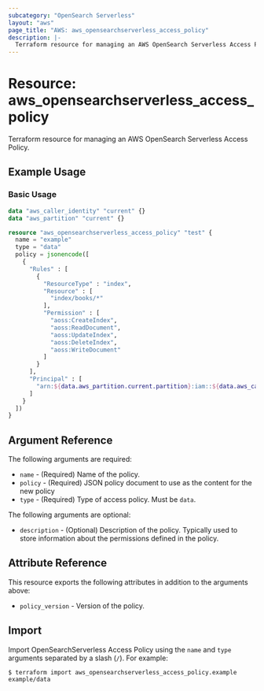 ```yaml
---
subcategory: "OpenSearch Serverless"
layout: "aws"
page_title: "AWS: aws_opensearchserverless_access_policy"
description: |-
  Terraform resource for managing an AWS OpenSearch Serverless Access Policy.
---
```


# Resource: aws_opensearchserverless_access_policy

Terraform resource for managing an AWS OpenSearch Serverless Access Policy.

## Example Usage

### Basic Usage

```terraform
data "aws_caller_identity" "current" {}
data "aws_partition" "current" {}

resource "aws_opensearchserverless_access_policy" "test" {
  name = "example"
  type = "data"
  policy = jsonencode([
    {
      "Rules" : [
        {
          "ResourceType" : "index",
          "Resource" : [
            "index/books/*"
          ],
          "Permission" : [
            "aoss:CreateIndex",
            "aoss:ReadDocument",
            "aoss:UpdateIndex",
            "aoss:DeleteIndex",
            "aoss:WriteDocument"
          ]
        }
      ],
      "Principal" : [
        "arn:${data.aws_partition.current.partition}:iam::${data.aws_caller_identity.current.account_id}:user/admin"
      ]
    }
  ])
}
```

## Argument Reference

The following arguments are required:

* `name` - (Required) Name of the policy.
* `policy` - (Required) JSON policy document to use as the content for the new policy
* `type` - (Required) Type of access policy. Must be `data`.

The following arguments are optional:

* `description` - (Optional) Description of the policy. Typically used to store information about the permissions defined in the policy.

## Attribute Reference

This resource exports the following attributes in addition to the arguments above:

* `policy_version` - Version of the policy.

## Import

Import OpenSearchServerless Access Policy using the `name` and `type` arguments separated by a slash (`/`). For example:

```
$ terraform import aws_opensearchserverless_access_policy.example example/data
```
